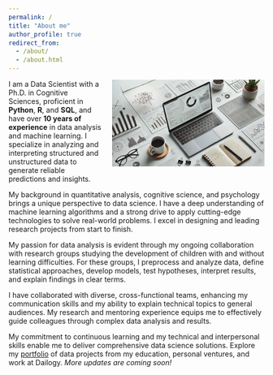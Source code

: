 ```yaml
---
permalink: /
title: "About me"
author_profile: true
redirect_from: 
  - /about/
  - /about.html
---
```


<head>
<link rel="icon" href="/assets/favicon.ico" type="image/x-icon">
</head>

<div style="float: right; margin-left: 20px;">
    <img src="/images/img_about_page_3.jpg" alt="Image About Page" width="300">
</div>

I am a Data Scientist with a Ph.D. in Cognitive Sciences, proficient in **Python**, **R**, and **SQL**, and have over 
**10 years of experience** in data analysis and machine learning. I specialize in analyzing and interpreting structured and unstructured data to generate reliable predictions and insights.

My background in quantitative analysis, cognitive science, and psychology brings a unique perspective to data science. I have a deep understanding of machine learning algorithms and a strong drive to apply cutting-edge technologies to solve real-world problems. I excel in designing and leading research projects from start to finish.

My passion for data analysis is evident through my ongoing collaboration with research groups studying the development of children with and without learning difficulties. For these groups, I preprocess and analyze data, define statistical approaches, develop models, test hypotheses, interpret results, and explain findings in clear terms.

I have collaborated with diverse, cross-functional teams, enhancing my communication skills and my ability to explain technical topics to general audiences. My research and mentoring experience equips me to effectively guide colleagues through complex data analysis and results.

My commitment to continuous learning and my technical and interpersonal skills enable me to deliver comprehensive data science solutions. Explore my [portfolio](/data_proj/) of data projects from my education, personal ventures, and work at Dailogy. *More updates are coming soon!*
